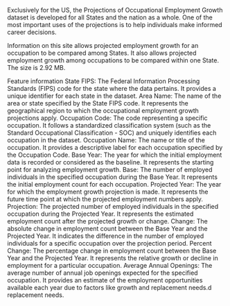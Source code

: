 Exclusively for the US, the Projections of Occupational Employment Growth dataset is developed for all States and the nation as a whole. One of the most important uses of the projections is to help individuals make informed career decisions.

Information on this site allows projected employment growth for an occupation to be compared among States. It also allows projected employment growth among occupations to be compared within one State. The size is 2.92 MB.

Feature information
State FIPS: The Federal Information Processing Standards (FIPS) code for the state where the data pertains. It provides a unique identifier for each state in the dataset.
Area Name: The name of the area or state specified by the State FIPS code. It represents the geographical region to which the occupational employment growth projections apply.
Occupation Code: The code representing a specific occupation. It follows a standardized classification system (such as the Standard Occupational Classification - SOC) and uniquely identifies each occupation in the dataset.
Occupation Name: The name or title of the occupation. It provides a descriptive label for each occupation specified by the Occupation Code.
Base Year: The year for which the initial employment data is recorded or considered as the baseline. It represents the starting point for analyzing employment growth.
Base: The number of employed individuals in the specified occupation during the Base Year. It represents the initial employment count for each occupation.
Projected Year: The year for which the employment growth projection is made. It represents the future time point at which the projected employment numbers apply.
Projection: The projected number of employed individuals in the specified occupation during the Projected Year. It represents the estimated employment count after the projected growth or change.
Change: The absolute change in employment count between the Base Year and the Projected Year. It indicates the difference in the number of employed individuals for a specific occupation over the projection period.
Percent Change: The percentage change in employment count between the Base Year and the Projected Year. It represents the relative growth or decline in employment for a particular occupation.
Average Annual Openings: The average number of annual job openings expected for the specified occupation. It provides an estimate of the employment opportunities available each year due to factors like growth and replacement needs.d replacement needs.
